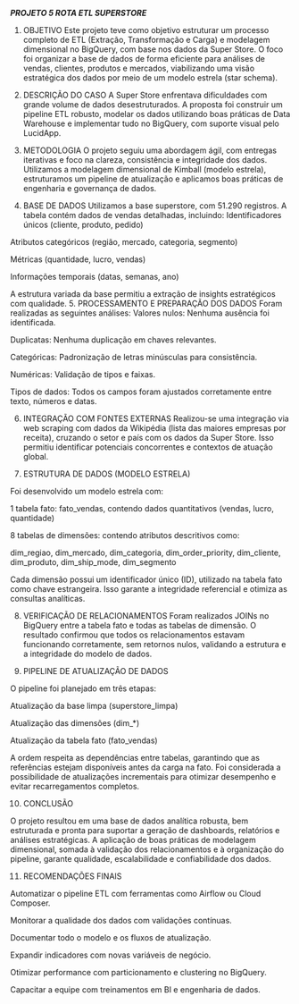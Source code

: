 ***PROJETO 5 ROTA ETL SUPERSTORE***


1. OBJETIVO
Este projeto teve como objetivo estruturar um processo completo de ETL (Extração, Transformação e Carga) e modelagem dimensional no BigQuery, com base nos dados da Super Store. O foco foi organizar a base de dados de forma eficiente para análises de vendas, clientes, produtos e mercados, viabilizando uma visão estratégica dos dados por meio de um modelo estrela (star schema).

2. DESCRIÇÃO DO CASO
A Super Store enfrentava dificuldades com grande volume de dados desestruturados. A proposta foi construir um pipeline ETL robusto, modelar os dados utilizando boas práticas de Data Warehouse e implementar tudo no BigQuery, com suporte visual pelo LucidApp.

3. METODOLOGIA
O projeto seguiu uma abordagem ágil, com entregas iterativas e foco na clareza, consistência e integridade dos dados. Utilizamos a modelagem dimensional de Kimball (modelo estrela), estruturamos um pipeline de atualização e aplicamos boas práticas de engenharia e governança de dados.

4. BASE DE DADOS
Utilizamos a base superstore, com 51.290 registros. A tabela contém dados de vendas detalhadas, incluindo:
Identificadores únicos (cliente, produto, pedido)


Atributos categóricos (região, mercado, categoria, segmento)


Métricas (quantidade, lucro, vendas)


Informações temporais (datas, semanas, ano)


A estrutura variada da base permitiu a extração de insights estratégicos com qualidade.
5. PROCESSAMENTO E PREPARAÇÃO DOS DADOS
Foram realizadas as seguintes análises:
Valores nulos: Nenhuma ausência foi identificada.


Duplicatas: Nenhuma duplicação em chaves relevantes.


Categóricas: Padronização de letras minúsculas para consistência.


Numéricas: Validação de tipos e faixas.


Tipos de dados: Todos os campos foram ajustados corretamente entre texto, números e datas.

6. INTEGRAÇÃO COM FONTES EXTERNAS
Realizou-se uma integração via web scraping com dados da Wikipédia (lista das maiores empresas por receita), cruzando o setor e país com os dados da Super Store. Isso permitiu identificar potenciais concorrentes e contextos de atuação global.

7. ESTRUTURA DE DADOS (MODELO ESTRELA)
   
Foi desenvolvido um modelo estrela com:

1 tabela fato: fato_vendas, contendo dados quantitativos (vendas, lucro, quantidade)


8 tabelas de dimensões: contendo atributos descritivos como:


dim_regiao, dim_mercado, dim_categoria, dim_order_priority, dim_cliente, dim_produto, dim_ship_mode, dim_segmento


Cada dimensão possui um identificador único (ID), utilizado na tabela fato como chave estrangeira. Isso garante a integridade referencial e otimiza as consultas analíticas.

8. VERIFICAÇÃO DE RELACIONAMENTOS
Foram realizados JOINs no BigQuery entre a tabela fato e todas as tabelas de dimensão. O resultado confirmou que todos os relacionamentos estavam funcionando corretamente, sem retornos nulos, validando a estrutura e a integridade do modelo de dados.

9. PIPELINE DE ATUALIZAÇÃO DE DADOS
    
O pipeline foi planejado em três etapas:

Atualização da base limpa (superstore_limpa)


Atualização das dimensões (dim_*)


Atualização da tabela fato (fato_vendas)


A ordem respeita as dependências entre tabelas, garantindo que as referências estejam disponíveis antes da carga na fato. Foi considerada a possibilidade de atualizações incrementais para otimizar desempenho e evitar recarregamentos completos.

10. CONCLUSÃO
    
O projeto resultou em uma base de dados analítica robusta, bem estruturada e pronta para suportar a geração de dashboards, relatórios e análises estratégicas. A aplicação de boas práticas de modelagem dimensional, somada à validação dos relacionamentos e à organização do pipeline, garante qualidade, escalabilidade e confiabilidade dos dados.

11. RECOMENDAÇÕES FINAIS
    
Automatizar o pipeline ETL com ferramentas como Airflow ou Cloud Composer.


Monitorar a qualidade dos dados com validações contínuas.


Documentar todo o modelo e os fluxos de atualização.


Expandir indicadores com novas variáveis de negócio.


Otimizar performance com particionamento e clustering no BigQuery.


Capacitar a equipe com treinamentos em BI e engenharia de dados.


